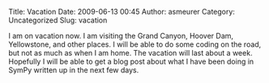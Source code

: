 Title: Vacation
Date: 2009-06-13 00:45
Author: asmeurer
Category: Uncategorized
Slug: vacation

I am on vacation now. I am visiting the Grand Canyon, Hoover Dam,
Yellowstone, and other places. I will be able to do some coding on the
road, but not as much as when I am home. The vacation will last about a
week. Hopefully I will be able to get a blog post about what I have been
doing in SymPy written up in the next few days.
